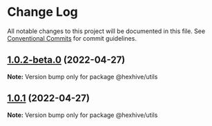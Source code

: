# Change Log

All notable changes to this project will be documented in this file.
See [Conventional Commits](https://conventionalcommits.org) for commit guidelines.

## [1.0.2-beta.0](https://github.com/TheTechCompany/HexHive/compare/v1.0.1...v1.0.2-beta.0) (2022-04-27)

**Note:** Version bump only for package @hexhive/utils





## [1.0.1](https://github.com/TheTechCompany/HexHive/compare/v0.0.6-alpha.64...v1.0.1) (2022-04-27)

**Note:** Version bump only for package @hexhive/utils
